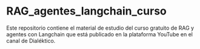 # RAG_agentes_langchain_curso
Este repositorio contiene el material de estudio del curso gratuito de RAG y agentes con Langchain que está publicado en la plataforma YouTube en el canal de Dialéktico.
